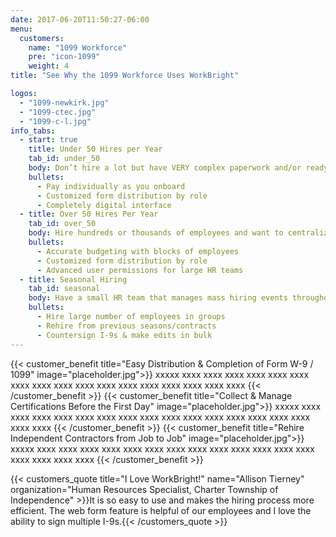 ```yaml
---
date: 2017-06-20T11:50:27-06:00
menu:
  customers:
    name: "1099 Workforce"
    pre: "icon-1099"
    weight: 4
title: "See Why the 1099 Workforce Uses WorkBright"

logos:
  - "1099-newkirk.jpg"
  - "1099-ctec.jpg"
  - "1099-c-l.jpg"
info_tabs:
  - start: true
    title: Under 50 Hires per Year
    tab_id: under_50
    body: Don’t hire a lot but have VERY complex paperwork and/or ready to go digital? WorkBright can help! 
    bullets:
      - Pay individually as you onboard
      - Customized form distribution by role 
      - Completely digital interface
  - title: Over 50 Hires Per Year
    tab_id: over_50
    body: Hire hundreds or thousands of employees and want to centralize your HR? WorkBright is made for you!
    bullets:
      - Accurate budgeting with blocks of employees
      - Customized form distribution by role
      - Advanced user permissions for large HR teams
  - title: Seasonal Hiring
    tab_id: seasonal
    body: Have a small HR team that manages mass hiring events throughout the year? WorkBright meets your needs!
    bullets:
      - Hire large number of employees in groups
      - Rehire from previous seasons/contracts
      - Countersign I-9s & make edits in bulk 
---
```

{{< customer_benefit title="Easy Distribution & Completion of Form W-9 / 1099" image="placeholder.jpg">}}
  xxxxx xxxx xxxx xxxx xxxx xxxx xxxx xxxx xxxx xxxx xxxx xxxx xxxx xxxx xxxx xxxx xxxx xxxx
{{< /customer_benefit >}}
{{< customer_benefit title="Collect & Manage Certifications Before the First Day" image="placeholder.jpg">}}
  xxxxx xxxx xxxx xxxx xxxx xxxx xxxx xxxx xxxx xxxx xxxx xxxx xxxx xxxx xxxx xxxx xxxx xxxx
{{< /customer_benefit >}}
{{< customer_benefit title="Rehire Independent Contractors from Job to Job" image="placeholder.jpg">}}
  xxxxx xxxx xxxx xxxx xxxx xxxx xxxx xxxx xxxx xxxx xxxx xxxx xxxx xxxx xxxx xxxx xxxx xxxx
{{< /customer_benefit >}}

{{< customers_quote title="I Love WorkBright!" name="Allison Tierney" organization="Human Resources Specialist, Charter Township of Independence" >}}It is so easy to use and makes the hiring process more efficient. The web form feature is helpful of our employees and I love the ability to sign multiple I-9s.{{< /customers_quote >}}